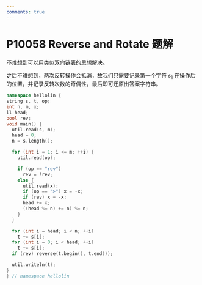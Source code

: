 ```yaml
---
comments: true
---
```


# P10058 Reverse and Rotate 题解

不难想到可以用类似双向链表的思想解决。

之后不难想到，两次反转操作会抵消，故我们只需要记录第一个字符 $s_1$ 在操作后的位置，并记录反转次数的奇偶性，最后即可还原出答案字符串。

``` cpp
namespace hellolin {
string s, t, op;
int n, m, x;
ll head;
bool rev;
void main() {
  util.read(s, m);
  head = 0;
  n = s.length();

  for (int i = 1; i <= m; ++i) {
    util.read(op);

    if (op == "rev")
      rev = !rev;
    else {
      util.read(x);
      if (op == ">") x = -x;
      if (rev) x = -x;
      head += x;
      ((head %= n) += n) %= n;
    }
  }

  for (int i = head; i < n; ++i)
    t += s[i];
  for (int i = 0; i < head; ++i)
    t += s[i];
  if (rev) reverse(t.begin(), t.end());

  util.writeln(t);
}
} // namespace hellolin
```